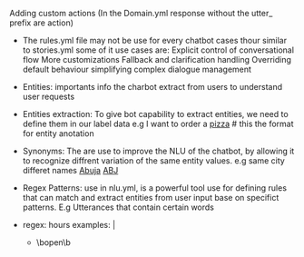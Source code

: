 Adding custom actions (In the Domain.yml response without the utter_ prefix are action)

- The rules.yml file may not be use for every chatbot cases
thour similar to stories.yml some of it use cases are: 
Explicit control of conversational flow
More customizations
Fallback and clarification handling
Overriding default behaviour
simplifying complex dialogue management



- Entities: importants info the charbot extract from users to understand user requests
- Entities extraction: To give bot capability to extract entities, we need to define them in our label data e.g 
I want to order a [pizza](food) # this the format for entity anotation
- Synonyms: The are use to improve the NLU of the chatbot, by allowing it to recognize diffrent variation of the same entity values.
e.g same city differet names
[Abuja](Nigeria)
[ABJ](Nigeria)

- Regex Patterns: use in nlu.yml, is a powerful tool use for defining rules that can match and extract entities from user input base on specifict patterns.
E.g Utterances that contain certain words
- regex: hours
  examples: |
    - \bopen\b